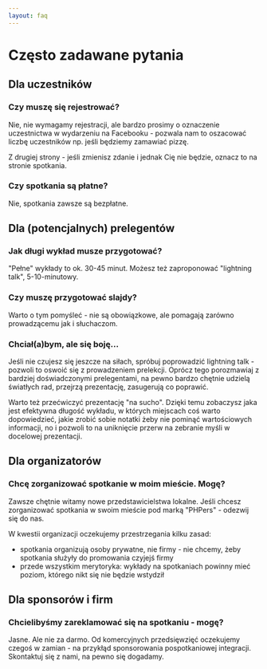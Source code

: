 ```yaml
---
layout: faq
---
```

# Często zadawane pytania

## Dla uczestników

### Czy muszę się rejestrować?

Nie, nie wymagamy rejestracji, ale bardzo prosimy o oznaczenie uczestnictwa w
wydarzeniu na Facebooku - pozwala nam to oszacować liczbę uczestników np. jeśli
będziemy zamawiać pizzę.

Z drugiej strony - jeśli zmienisz zdanie i jednak Cię nie będzie, oznacz to na
stronie spotkania.

### Czy spotkania są płatne?

Nie, spotkania zawsze są bezpłatne.

## Dla (potencjalnych) prelegentów

### Jak długi wykład musze przygotować?

"Pełne" wykłady to ok. 30-45 minut. Możesz też zaproponować "lightning talk",
5-10-minutowy.

### Czy muszę przygotować slajdy?

Warto o tym pomyśleć - nie są obowiązkowe, ale pomagają zarówno prowadzącemu
jak i słuchaczom.


### Chciał(a)bym, ale się boję...

Jeśli nie czujesz się jeszcze na siłach, spróbuj poprowadzić lightning talk -
pozwoli to oswoić się z prowadzeniem prelekcji. Oprócz tego porozmawiaj z
bardziej doświadczonymi prelegentami, na pewno bardzo chętnie udzielą światłych
rad, przejrzą prezentację, zasugerują co poprawić.

Warto też przećwiczyć prezentację "na sucho". Dzięki temu zobaczysz jaka jest
efektywna długość wykładu, w których miejscach coś warto dopowiedzieć, jakie
zrobić sobie notatki żeby nie pominąć wartościowych informacji, no i pozwoli to
na uniknięcie przerw na zebranie myśli w docelowej prezentacji.

## Dla organizatorów

### Chcę zorganizować spotkanie w moim mieście. Mogę?

Zawsze chętnie witamy nowe przedstawicielstwa lokalne. Jeśli chcesz
zorganizować spotkania w swoim mieście pod marką "PHPers" - odezwij się do nas.

W kwestii organizacji oczekujemy przestrzegania kilku zasad:

*  spotkania organizują osoby prywatne, nie firmy - nie chcemy, żeby spotkania
   służyły do promowania czyjejś firmy
*  przede wszystkim merytoryka: wykłady na spotkaniach powinny mieć poziom,
   którego nikt się nie będzie wstydził

## Dla sponsorów i firm

### Chcielibyśmy zareklamować się na spotkaniu - mogę?

Jasne. Ale nie za darmo. Od komercyjnych przedsięwzięć oczekujemy czegoś w
zamian - na przykłąd sponsorowania pospotkaniowej integracji. Skontaktuj się z
nami, na pewno się dogadamy.

